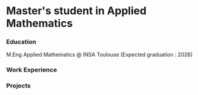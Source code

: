 # Master's student in Applied Mathematics

### Education
M.Eng Applied Mathematics @ INSA Toulouse (Expected graduation : 2026)

### Work Experience

### Projects
